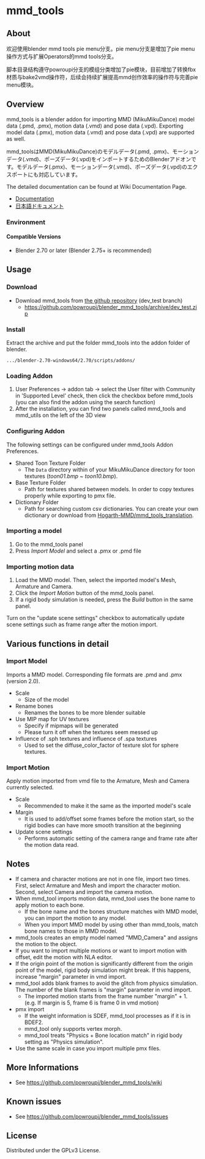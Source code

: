 mmd_tools
===========
## About
欢迎使用blender mmd tools pie menu分支。pie menu分支是增加了pie menu操作方式与扩展Operators的mmd tools分支。

脚本目录结构遵守powroupi分支的模组分类增加了pie模块，目前增加了转换fbx材质与bake2vmd操作符，后续会持续扩展提高mmd创作效率的操作符与完善pie menu模块。

Overview
----
mmd_tools is a blender addon for importing MMD (MikuMikuDance) model data (.pmd, .pmx), motion data (.vmd) and pose data (.vpd). Exporting model data (.pmx), motion data (.vmd) and pose data (.vpd) are supported as well.

mmd_toolsはMMD(MikuMikuDance)のモデルデータ(.pmd, .pmx)、モーションデータ(.vmd)、ポーズデータ(.vpd)をインポートするためのBlenderアドオンです。モデルデータ(.pmx)、モーションデータ(.vmd)、ポーズデータ(.vpd)のエクスポートにも対応しています。

The detailed documentation can be found at Wiki Documentation Page.

- [Documentation](../../wiki/Documentation)
- [日本語ドキュメント](../../wiki/Documentation.ja)

### Environment

#### Compatible Versions
 - Blender 2.70 or later (Blender 2.75+ is recommended)

Usage
---------
### Download

* Download mmd_tools from [the github repository](https://github.com/powroupi/blender_mmd_tools/tree/dev_test) (dev_test branch)
    * https://github.com/powroupi/blender_mmd_tools/archive/dev_test.zip

### Install
Extract the archive and put the folder mmd_tools into the addon folder of blender.

    .../blender-2.70-windows64/2.70/scripts/addons/

### Loading Addon
1. User Preferences -> addon tab -> select the User filter with Community in 'Supported Level' check, then click the checkbox before mmd_tools (you can also find the addon using the search function)
2. After the installation, you can find two panels called mmd_tools and mmd_utils on the left of the 3D view

### Configuring Addon
The following settings can be configured under mmd_tools Addon Preferences.
* Shared Toon Texture Folder
    * The `Data` directory within of your MikuMikuDance directory for toon textures (_toon01.bmp ~ toon10.bmp_).
* Base Texture Folder
    * Path for textures shared between models. In order to copy textures properly while exporting to pmx file.
* Dictionary Folder
    * Path for searching custom csv dictionaries. You can create your own dictionary or download from [Hogarth-MMD/mmd_tools_translation](https://github.com/Hogarth-MMD/mmd_tools_translation).

### Importing a model
1. Go to the mmd_tools panel
2. Press _Import Model_ and select a .pmx or .pmd file


### Importing motion data
1. Load the MMD model. Then, select the imported model's Mesh, Armature and Camera.
2. Click the _Import Motion_ button of the mmd_tools panel.
3. If a rigid body simulation is needed, press the _Build_ button in the same panel.

Turn on the "update scene settings" checkbox to automatically update scene settings such as frame range after the motion import.


Various functions in detail
-------------------------------
### Import Model
Imports a MMD model. Corresponding file formats are .pmd and .pmx (version 2.0).

* Scale
    * Size of the model
* Rename bones
    * Renames the bones to be more blender suitable
* Use MIP map for UV textures
    * Specify if mipmaps will be generated
    * Please turn it off when the textures seem messed up
* Influence of .sph textures and influence of .spa textures
    * Used to set the diffuse_color_factor of texture slot for sphere textures.

### Import Motion
Apply motion imported from vmd file to the Armature, Mesh and Camera currently selected.
* Scale
    * Recommended to make it the same as the imported model's scale
* Margin
    * It is used to add/offset some frames before the motion start, so the rigid bodies can have more smooth transition at the beginning
* Update scene settings
    * Performs automatic setting of the camera range and frame rate after the motion data read.


Notes
------
* If camera and character motions are not in one file, import two times. First, select Armature and Mesh and import the character motion. Second, select Camera and import the camera motion.
* When mmd_tool imports motion data, mmd_tool uses the bone name to apply motion to each bone.
    * If the bone name and the bones structure matches with MMD model, you can import the motion to any model.
    * When you import MMD model by using other than mmd_tools, match bone names to those in MMD model.
* mmd_tools creates an empty model named "MMD_Camera" and assigns the motion to the object.
* If you want to import multiple motions or want to import motion with offset, edit the motion with NLA editor.
* If the origin point of the motion is significantly different from the origin point of the model, rigid body simulation might break. If this happens, increase "margin" parameter in vmd import.
* mmd_tool adds blank frames to avoid the glitch from physics simulation. The number of the blank frames is "margin" parameter in vmd import.
    * The imported motion starts from the frame number "margin" + 1. (e.g. If margin is 5, frame 6 is frame 0 in vmd motion)
* pmx import
    * If the weight information is SDEF, mmd_tool processes as if it is in BDEF2.
    * mmd_tool only supports vertex morph.
    * mmd_tool treats "Physics + Bone location match" in rigid body setting as "Physics simulation".
* Use the same scale in case you import multiple pmx files.


More Informations
----------
* See https://github.com/powroupi/blender_mmd_tools/wiki


Known issues
----------
* See https://github.com/powroupi/blender_mmd_tools/issues


License
----------
Distributed under the GPLv3 License.
